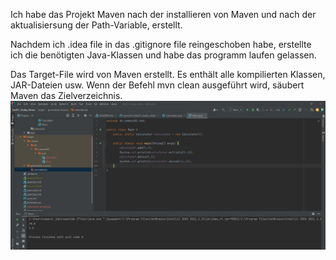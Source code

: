 Ich habe das Projekt Maven nach der installieren von Maven und nach der aktualisiersung der Path-Variable, erstellt.

Nachdem ich .idea file in das .gitignore file reingeschoben habe, erstellte ich die benötigten Java-Klassen und habe das programm laufen gelassen.

Das Target-File wird von Maven erstellt. Es enthält alle kompilierten Klassen, JAR-Dateien usw. Wenn der Befehl mvn clean ausgeführt wird, säubert Maven das Zielverzeichnis.
![screenshot](Screenshot_target.jpg)